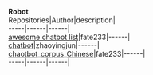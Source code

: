 **Robot**                                                    
Repositories|Author|description|    
-----|------|------|  
[awesome chatbot list](https://github.com/fate233/awesome-chatbot-list)|fate233|------|  
[chatbot](https://github.com/zhaoyingjun/chatbot)|zhaoyingjun|------|  
[chaotbot_corpus_Chinese](https://github.com/fate233/chaotbot_corpus_Chinese)|fate233|------|  
-----|------|------|  

